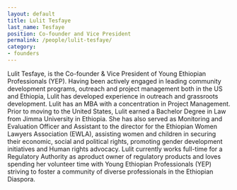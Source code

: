 ```yaml
---
layout: default
title: Lulit Tesfaye
last_name: Tesfaye
position: Co-founder and Vice President
permalink: /people/lulit-tesfaye/
category:
- founders
---
```

Lulit Tesfaye, is the Co-founder & Vice President of Young Ethiopian Professionals (YEP). Having been actively engaged in leading community development programs, outreach and project management both in the US and Ethiopia, Lulit has developed experience in outreach and grassroots development. Lulit has an MBA with a concentration in Project Management. Prior to moving to the United States, Lulit earned a Bachelor Degree in Law from Jimma University in Ethiopia. She has also served as Monitoring and Evaluation Officer and Assistant to the director for the Ethiopian Women Lawyers Association (EWLA), assisting women and children in securing their economic, social and political rights, promoting gender development initiatives and Human rights advocacy. Lulit currently works full-time for a Regulatory Authority as aproduct owner of regulatory products and loves spending her volunteer time with Young Ethiopian Professionals (YEP) striving to foster a community of diverse professionals in the Ethiopian Diaspora.
